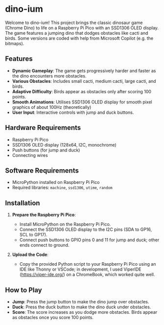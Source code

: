# dino-ium

Welcome to dino-ium! This project brings the classic dinosaur game (Chrome Dino) to life on a Raspberry Pi Pico with an SSD1306 OLED display. The game features a jumping dino that dodges obstacles like cacti and birds. Some versions are coded with help from Microsoft Copilot (e.g. the bitmaps).

## Features

- **Dynamic Gameplay**: The game gets progressively harder and faster as the dino encounters more obstacles.
- **Various Obstacles**: Includes small cacti, medium cacti, large cacti, and birds.
- **Adaptive Difficulty**: Birds appear as obstacles only after scoring 100 points.
- **Smooth Animations**: Utilises SSD1306 OLED display for smooth pixel graphics of about 100Hz (theoretically)
- **User Input**: Interactive controls with jump and duck buttons.

## Hardware Requirements

- Raspberry Pi Pico
- SSD1306 OLED display (128x64, I2C, monochrome)
- Push buttons (for jump and duck)
- Connecting wires

## Software Requirements

- MicroPython installed on Raspberry Pi Pico
- Required libraries: `machine`, `ssd1306`, `utime`, `random`

## Installation

1. **Prepare the Raspberry Pi Pico**:
   - Install MicroPython on the Raspberry Pi Pico.
   - Connect the SSD1306 OLED display to the I2C pins (SDA to GP16, SCL to GP17).
   - Connect push buttons to GPIO pins 0 and 11 for jump and duck; other ends connect to ground.

2. **Upload the Code**:
   - Copy the provided Python script to your Raspberry Pi Pico using an IDE like Thonny or VSCode; in development, I used ViperIDE (https://viper-ide.org/) on a ChromeBook, which worked quite well.

## How to Play

- **Jump**: Press the jump button to make the dino jump over obstacles.
- **Duck**: Press the duck button to make the dino duck under obstacles.
- **Score**: The score increases as you dodge more obstacles. Birds appear as obstacles once you score 100 points.
